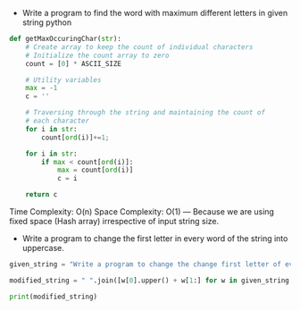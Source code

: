 - Write a program to find the word with maximum different letters in given string python
```py
def getMaxOccuringChar(str):
    # Create array to keep the count of individual characters
    # Initialize the count array to zero
    count = [0] * ASCII_SIZE

    # Utility variables
    max = -1
    c = ''

    # Traversing through the string and maintaining the count of
    # each character
    for i in str:
        count[ord(i)]+=1;

    for i in str:
        if max < count[ord(i)]:
            max = count[ord(i)]
            c = i

    return c
```
Time Complexity: O(n)
Space Complexity: O(1) — Because we are using fixed space (Hash array) irrespective of input string size.

- Write a program to change the first letter in every word of the string into uppercase.

```py
given_string = "Write a program to change the change first letter of every word of the string into uppercase"

modified_string = " ".join([w[0].upper() + w[1:] for w in given_string.split(" ")])

print(modified_string)
```


